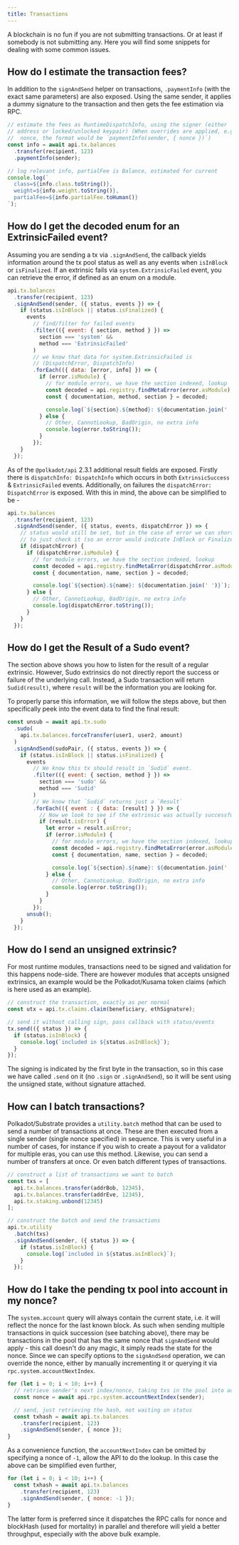 ```yaml
---
title: Transactions
---
```


A blockchain is no fun if you are not submitting transactions. Or at least if somebody is not submitting any. Here you will find some snippets for dealing with some common issues.


## How do I estimate the transaction fees?

In addition to the `signAndSend` helper on transactions, `.paymentInfo` (with the exact same parameters) are also exposed. Using the same sender, it applies a dummy signature to the transaction and then gets the fee estimation via RPC.

```js
// estimate the fees as RuntimeDispatchInfo, using the signer (either
// address or locked/unlocked keypair) (When overrides are applied, e.g
//  nonce, the format would be `paymentInfo(sender, { nonce })`)
const info = await api.tx.balances
  .transfer(recipient, 123)
  .paymentInfo(sender);

// log relevant info, partialFee is Balance, estimated for current
console.log(`
  class=${info.class.toString()},
  weight=${info.weight.toString()},
  partialFee=${info.partialFee.toHuman()}
`);
```


## How do I get the decoded enum for an ExtrinsicFailed event?

Assuming you are sending a tx via `.signAndSend`, the callback yields information around the tx pool status as well as any events when `isInBlock` or `isFinalized`. If an extrinsic fails via `system.ExtrinsicFailed` event, you can retrieve the error, if defined as an enum on a module.

```js
api.tx.balances
  .transfer(recipient, 123)
  .signAndSend(sender, ({ status, events }) => {
    if (status.isInBlock || status.isFinalized) {
      events
        // find/filter for failed events
        .filter(({ event: { section, method } }) =>
          section === 'system' &&
          method === 'ExtrinsicFailed'
        )
        // we know that data for system.ExtrinsicFailed is
        // (DispatchError, DispatchInfo)
        .forEach(({ data: [error, info] }) => {
          if (error.isModule) {
            // for module errors, we have the section indexed, lookup
            const decoded = api.registry.findMetaError(error.asModule);
            const { documentation, method, section } = decoded;

            console.log(`${section}.${method}: ${documentation.join(' ')}`);
          } else {
            // Other, CannotLookup, BadOrigin, no extra info
            console.log(error.toString());
          }
        });
    }
  });
```

As of the `@polkadot/api` 2.3.1 additional result fields are exposed. Firstly there is `dispatchInfo: DispatchInfo` which occurs in both `ExtrinsicSuccess` & `ExtrinsicFailed` events. Additionally, on failures the `dispatchError: DispatchError` is exposed. With this in mind, the above can be simplified to be -

```js
api.tx.balances
  .transfer(recipient, 123)
  .signAndSend(sender, ({ status, events, dispatchError }) => {
    // status would still be set, but in the case of error we can shortcut
    // to just check it (so an error would indicate InBlock or Finalized)
    if (dispatchError) {
      if (dispatchError.isModule) {
        // for module errors, we have the section indexed, lookup
        const decoded = api.registry.findMetaError(dispatchError.asModule);
        const { documentation, name, section } = decoded;

        console.log(`${section}.${name}: ${documentation.join(' ')}`);
      } else {
        // Other, CannotLookup, BadOrigin, no extra info
        console.log(dispatchError.toString());
      }
    }
  });
```

## How do I get the Result of a Sudo event?

The section above shows you how to listen for the result of a regular extrinsic. However, Sudo extrinsics do not directly report the success or failure of the underlying call. Instead, a Sudo transaction will return `Sudid(result)`, where `result` will be the information you are looking for.

To properly parse this information, we will follow the steps above, but then specifically peek into the event data to find the final result:

```js
const unsub = await api.tx.sudo
  .sudo(
    api.tx.balances.forceTransfer(user1, user2, amount)
  )
  .signAndSend(sudoPair, ({ status, events }) => {
    if (status.isInBlock || status.isFinalized) {
      events
        // We know this tx should result in `Sudid` event.
        .filter(({ event: { section, method } }) =>
          section === 'sudo' &&
          method === 'Sudid'
        )
        // We know that `Sudid` returns just a `Result`
        .forEach(({ event : { data: [result] } }) => {
          // Now we look to see if the extrinsic was actually successful or not...
          if (result.isError) {
            let error = result.asError;
            if (error.isModule) {
              // for module errors, we have the section indexed, lookup
              const decoded = api.registry.findMetaError(error.asModule);
              const { documentation, name, section } = decoded;

              console.log(`${section}.${name}: ${documentation.join(' ')}`);
            } else {
              // Other, CannotLookup, BadOrigin, no extra info
              console.log(error.toString());
            }
          }
        });
      unsub();
    }
  });
```

## How do I send an unsigned extrinsic?

For most runtime modules, transactions need to be signed and validation for this happens node-side. There are however modules that accepts unsigned extrinsics, an example would be the Polkadot/Kusama token claims (which is here used as an example).

```js
// construct the transaction, exactly as per normal
const utx = api.tx.claims.claim(beneficiary, ethSignature);

// send it without calling sign, pass callback with status/events
tx.send(({ status }) => {
  if (status.isInBlock) {
    console.log(`included in ${status.asInBlock}`);
  }
});
```

The signing is indicated by the first byte in the transaction, so in this case we have called `.send` on it (no `.sign` or `.signAndSend`), so it will be sent using the unsigned state, without signature attached.


## How can I batch transactions?

Polkadot/Substrate provides a `utility.batch` method that can be used to send a number of transactions at once. These are then executed from a single sender (single nonce specified) in sequence. This is very useful in a number of cases, for instance if you wish to create a payout for a validator for multiple eras, you can use this method. Likewise, you can send a number of transfers at once. Or even batch different types of transactions.

```js
// construct a list of transactions we want to batch
const txs = [
  api.tx.balances.transfer(addrBob, 12345),
  api.tx.balances.transfer(addrEve, 12345),
  api.tx.staking.unbond(12345)
];

// construct the batch and send the transactions
api.tx.utility
  .batch(txs)
  .signAndSend(sender, ({ status }) => {
    if (status.isInBlock) {
      console.log(`included in ${status.asInBlock}`);
    }
  });
```


## How do I take the pending tx pool into account in my nonce?

The `system.account` query will always contain the current state, i.e. it will reflect the nonce for the last known block. As such when sending multiple transactions in quick succession (see batching above), there may be transactions in the pool that has the same nonce that `signAndSend` would apply - this call doesn't do any magic, it simply reads the state for the nonce. Since we can specify options to the `signAndSend` operation, we can override the nonce, either by manually incrementing it or querying it via `rpc.system.accountNextIndex`.

```js
for (let i = 0; i < 10; i++) {
  // retrieve sender's next index/nonce, taking txs in the pool into account
  const nonce = await api.rpc.system.accountNextIndex(sender);

  // send, just retrieving the hash, not waiting on status
  const txhash = await api.tx.balances
    .transfer(recipient, 123)
    .signAndSend(sender, { nonce });
}
```

As a convenience function, the `accountNextIndex` can be omitted by specifying a nonce of `-1`, allow the API to do the lookup. In this case the above can be simplified even further,

```js
for (let i = 0; i < 10; i++) {
  const txhash = await api.tx.balances
    .transfer(recipient, 123)
    .signAndSend(sender, { nonce: -1 });
}
```

The latter form is preferred since it dispatches the RPC calls for nonce and blockHash (used for mortality) in parallel and therefore will yield a better throughput, especially with the above bulk example.

